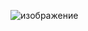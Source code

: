![изображение](https://github.com/cemeht3000/devops-netology/assets/137440614/32f8fdd5-d8f0-47f7-83ed-a60714573399)
